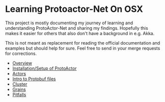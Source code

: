 # Learning Protoactor-Net On OSX
This project is mostly documenting my journey of learning and understanding ProtoActor-Net and sharing my findings. Hopefully this makes it easier for others that also don't have a background in e.g. Akka.

This is not meant as replacement for reading the official documentation and examples but should help for sure. Feel free to send in your merge requests for corrections.


* [Overview](./documentation/overview.md)
* [Installation/Setup of ProtoActor](./documentation/setup.md)
* [Actors](./documentation/actors.md)
* [Intro to Protobuf files](./documentation/proto.md)
* [Cluster](./documentation/cluster.md)
* [Grains](./documentation/grains.md)
* [Pitfalls](./documentation/pitfalls)
